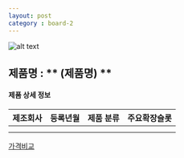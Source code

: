 ```yaml
---
layout: post
category : board-2
---
```


![alt text]( 주소 )

## 제품명 : ** (제품명)  **

#### 제품 상세 정보


제조회사  |  등록년월  |  제품 분류  |  주요확장슬롯  
--------- | ---------- | ----------- | --------------
          |            |             |              
|||


[가격비교](링크)
